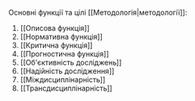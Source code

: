 Основні функції та цілі [[Методологія|методології]]: 
1. [[Описова функція]]
2. [[Нормативна функція]]
3. [[Критична функція]]
4. [[Прогностична функція]]
5. [[Об'єктивність досліджень]]
6. [[Надійність дослідження]]
7. [[Міждисциплінарність]]
8. [[Трансдисциплінарність]]